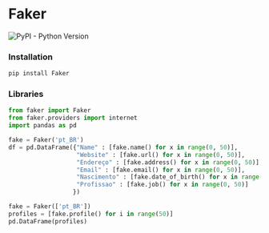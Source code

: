 # Faker
![PyPI - Python Version](https://img.shields.io/pypi/pyversions/Django)

### Installation
```Python
pip install Faker
```
### Libraries
```Python
from faker import Faker
from faker.providers import internet
import pandas as pd
```

```Python
fake = Faker('pt_BR')
df = pd.DataFrame({"Name" : [fake.name() for x in range(0, 50)],
                   "Website" : [fake.url() for x in range(0, 50)],
                   "Endereço" : [fake.address() for x in range(0, 50)],
                   "Email" : [fake.email() for x in range(0, 50)],
                   "Nascimento" : [fake.date_of_birth() for x in range(0, 50)],
                   "Profissao" : [fake.job() for x in range(0, 50)]
                  })
```

```Python
fake = Faker(['pt_BR'])
profiles = [fake.profile() for i in range(50)]
pd.DataFrame(profiles)
```